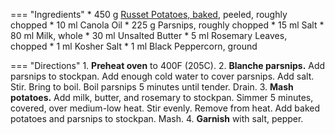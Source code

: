 === "Ingredients"
    * 450 g [Russet Potatoes, baked](baked-potato.md), peeled, roughly chopped
    * 10 ml Canola Oil
    * 225 g Parsnips, roughly chopped
    * 15 ml Salt
    * 80 ml Milk, whole
    * 30 ml Unsalted Butter
    * 5 ml Rosemary Leaves, chopped
    * 1 ml Kosher Salt
    * 1 ml Black Peppercorn, ground

=== "Directions"
    1. **Preheat oven** to 400F (205C).
    2. **Blanche parsnips.** Add parsnips to stockpan. Add enough cold water to cover parsnips. Add salt. Stir. Bring to boil. Boil parsnips 5 minutes until tender. Drain.
    3. **Mash potatoes.** Add milk, butter, and rosemary to stockpan. Simmer 5 minutes, covered, over medium-low heat. Stir evenly. Remove from heat. Add baked potatoes and parsnips to stockpan. Mash.
    4. **Garnish** with salt, pepper.
